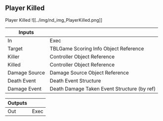 ## Player Killed
Player Killed
![[../img/nd_img_PlayerKilled.png]]

|Inputs||
|--|--|
| In | Exec |
| Target | TBLGame Scoring Info Object Reference |
| Killer | Controller Object Reference |
| Killed | Controller Object Reference |
| Damage Source | Damage Source Object Reference |
| Death Event | Death Event Structure |
| Damage Event | Death Damage Taken Event Structure (by ref) |

|Outputs||
|--|--|
| Out | Exec |
